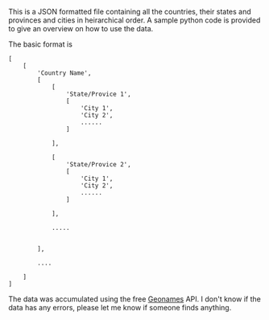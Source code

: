 This is a JSON formatted file containing all the countries, their states and provinces and cities in heirarchical order. A sample python code is provided to give an overview on how to use the data.

The basic format is
```
[
	[
		'Country Name',
		[
			[
				'State/Provice 1',
				[
					'City 1',
					'City 2',
					......
				]

			],

			[
				'State/Provice 2',
				[
					'City 1',
					'City 2',
					......
				]

			],

			.....


		],

		....

	]
]

```

The data was accumulated using the free [Geonames](http://geonames.org) API.
I don't know if the data has any errors, please let me know if someone finds anything.
